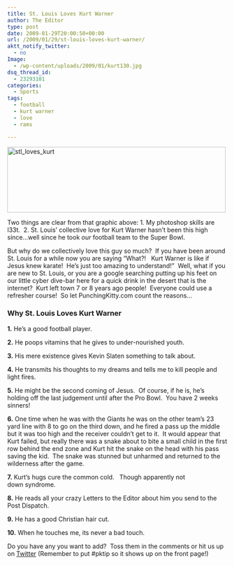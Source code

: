 ```yaml
---
title: St. Louis Loves Kurt Warner
author: The Editor
type: post
date: 2009-01-29T20:00:50+00:00
url: /2009/01/29/st-louis-loves-kurt-warner/
aktt_notify_twitter:
  - no
Image:
  - /wp-content/uploads/2009/01/kurt130.jpg
dsq_thread_id:
  - 23293101
categories:
  - Sports
tags:
  - football
  - kurt warner
  - love
  - rams

---
```

[<img class="aligncenter size-full wp-image-303" title="stl_loves_kurt" src="http://punchingkitty.com/wp-content/uploads/2009/01/stl_loves_kurt.jpg" alt="stl_loves_kurt" width="500" height="150" srcset="http://media.punchingkitty.com/wordpress/2009/01/stl_loves_kurt.jpg 500w, http://media.punchingkitty.com/wordpress/2009/01/stl_loves_kurt-300x90.jpg 300w" sizes="(max-width: 500px) 100vw, 500px" />][1]

Two things are clear from that graphic above: 1. My photoshop skills are l33t.  2. St. Louis&#8217; collective love for Kurt Warner hasn&#8217;t been this high since&#8230;well since he took _our_ football team to the Super Bowl.

But why do we collectively love this guy so much?  If you have been around St. Louis for a while now you are saying &#8220;What?!   Kurt Warner is like if Jesus knew karate!  He&#8217;s just too amazing to understand!&#8221;  Well, what if you are new to St. Louis, or you are a google searching putting up his feet on our little cyber dive-bar here for a quick drink in the desert that is the internet?  Kurt left town 7 or 8 years ago people!  Everyone could use a refresher course!  So let PunchingKitty.com count the reasons&#8230;

### 

### Why St. Louis Loves Kurt Warner

**1.** He&#8217;s a good football player.

**2.** He poops vitamins that he gives to under-nourished youth.

**3.** His mere existence gives Kevin Slaten something to talk about.

**4.** He transmits his thoughts to my dreams and tells me to kill people and light fires.

**5.** He might be the second coming of Jesus.  Of course, if he is, he&#8217;s holding off the last judgement until after the Pro Bowl.  You have 2 weeks sinners!

**6.** One time when he was with the Giants he was on the other team&#8217;s 23 yard line with 8 to go on the third down, and he fired a pass up the middle but it was too high and the receiver couldn&#8217;t get to it.  It would appear that Kurt failed, but really there was a snake about to bite a small child in the first row behind the end zone and Kurt hit the snake on the head with his pass saving the kid.  The snake was stunned but unharmed and returned to the wilderness after the game.

**7.** Kurt&#8217;s hugs cure the common cold.   Though apparently not down syndrome.

**8.** He reads all your crazy Letters to the Editor about him you send to the Post Dispatch.

**9.** He has a good Christian hair cut.

**10.** When he touches me, its never a bad touch.

Do you have any you want to add?  Toss them in the comments or hit us up on [Twitter][2] (Remember to put #pktip so it shows up on the front page!)

 [1]: http://punchingkitty.com/wp-content/uploads/2009/01/stl_loves_kurt.jpg
 [2]: http://twitter.com/punchingkitty